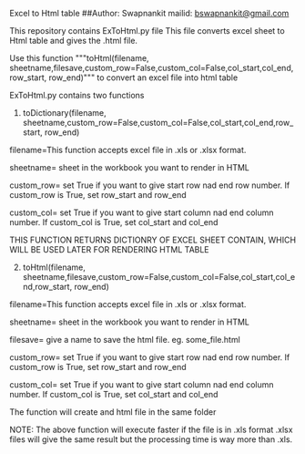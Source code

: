Excel to Html table
##Author: Swapnankit  mailid: bswapnankit@gmail.com

This repository contains ExToHtml.py file
This file converts excel sheet to Html table and gives the .html file.

Use this function  """toHtml(filename, sheetname,filesave,custom_row=False,custom_col=False,col_start,col_end,row_start, row_end)"""   to convert an excel file into html table

ExToHtml.py contains two functions 

1. toDictionary(filename, sheetname,custom_row=False,custom_col=False,col_start,col_end,row_start, row_end) 

filename=This function accepts excel file in .xls or .xlsx format. 

sheetname= sheet in the workbook you want to render in HTML 

custom_row= set True if you want to give start row nad end row number. If custom_row is True, set row_start and row_end

custom_col= set True if you want to give start column nad end column number. If custom_col is True, set col_start and col_end

THIS FUNCTION RETURNS DICTIONRY OF EXCEL SHEET CONTAIN, WHICH WILL BE USED LATER FOR RENDERING HTML TABLE

2. toHtml(filename, sheetname,filesave,custom_row=False,custom_col=False,col_start,col_end,row_start, row_end)

filename=This function accepts excel file in .xls or .xlsx format. 

sheetname= sheet in the workbook you want to render in HTML 

filesave= give a name to save the html file. eg. some_file.html

custom_row= set True if you want to give start row nad end row number. If custom_row is True, set row_start and row_end

custom_col= set True if you want to give start column nad end column number. If custom_col is True, set col_start and col_end

The function will create and html file in the same folder

NOTE: The above function will execute faster if the file is in .xls format
      .xlsx files will give the same result but the processing time is way more than .xls.




